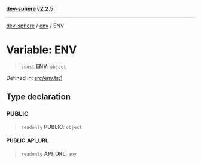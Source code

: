 [**dev-sphere v2.2.5**](../../README.md)

***

[dev-sphere](../../modules.md) / [env](../README.md) / ENV

# Variable: ENV

> `const` **ENV**: `object`

Defined in: [src/env.ts:1](https://github.com/DumbNoxx/DevSphere/blob/eb3f80846f33282f6e0329ed2bac1585e686cd76/src/env.ts#L1)

## Type declaration

### PUBLIC

> `readonly` **PUBLIC**: `object`

#### PUBLIC.API\_URL

> `readonly` **API\_URL**: `any`
